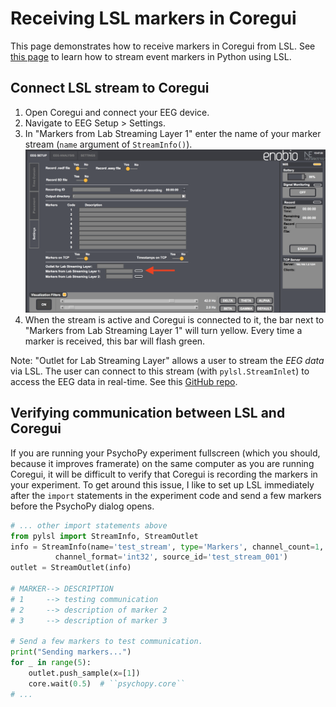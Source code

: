 # Receiving LSL markers in Coregui

This page demonstrates how to receive markers in Coregui from LSL. See [this page](/README.md) to learn how to stream event markers in Python using LSL.


Connect LSL stream to Coregui
-----------------------------

1. Open Coregui and connect your EEG device.
1. Navigate to EEG Setup > Settings.
1. In "Markers from Lab Streaming Layer 1" enter the name of your marker stream (`name` argument of `StreamInfo()`).
![Screenshot of Coregui software](/images/coregui_screenshot.png?raw=true "Screenshot of Coregui Software")
1. When the stream is active and Coregui is connected to it, the bar next to "Markers from Lab Streaming Layer 1" will turn yellow. Every time a marker is received, this bar will flash green.


Note: "Outlet for Lab Streaming Layer" allows a user to stream the _EEG data_ via LSL. The user can connect to this stream (with `pylsl.StreamInlet`) to access the EEG data in real-time. See this [GitHub repo](https://github.com/kaczmarj/rteeg).


Verifying communication between LSL and Coregui
-----------------------------------------------

If you are running your PsychoPy experiment fullscreen (which you should, because it improves framerate) on the same computer as you are running Coregui, it will be difficult to verify that Coregui is recording the markers in your experiment. To get around this issue, I like to set up LSL immediately after the `import` statements in the experiment code and send a few markers before the PsychoPy dialog opens.

```python
# ... other import statements above
from pylsl import StreamInfo, StreamOutlet
info = StreamInfo(name='test_stream', type='Markers', channel_count=1,
		  channel_format='int32', source_id='test_stream_001')
outlet = StreamOutlet(info)

# MARKER--> DESCRIPTION
# 1     --> testing communication
# 2     --> description of marker 2
# 3     --> description of marker 3

# Send a few markers to test communication.
print("Sending markers...")
for _ in range(5):
	outlet.push_sample(x=[1])
	core.wait(0.5)  # ``psychopy.core``
# ...
```
